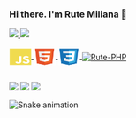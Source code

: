 ### Hi there. I'm Rute Miliana 👋

<!--
**rutemiliana/rutemiliana** is a ✨ _special_ ✨ repository because its `README.md` (this file) appears on your GitHub profile.

Here are some ideas to get you started:

- 🔭 I’m currently working on ...
- 🌱 I’m currently learning ...
- 👯 I’m looking to collaborate on ...
- 🤔 I’m looking for help with ...
- 💬 Ask me about ...
- 📫 How to reach me: ...
- 😄 Pronouns: ...
- ⚡ Fun fact: ...

-->
 <div>
  <a href="https://github.com/rutemiliana">
  <img height="180em" src="https://github-readme-stats.vercel.app/api?username=rutemiliana&show_icons=true&theme=dracula&include_all_commits=true&count_private=true"/>
  <img height="180em" src="https://github-readme-stats.vercel.app/api/top-langs/?username=rutemiliana&layout=compact&langs_count=7&theme=dracula"/>
</div>


<div style="display: inline_block"><br>
  <img align="center" alt="Rute-Js" height="30" width="40" src="https://raw.githubusercontent.com/devicons/devicon/master/icons/javascript/javascript-plain.svg">
  <img align="center" alt="Rute-HTML" height="30" width="40" src="https://raw.githubusercontent.com/devicons/devicon/master/icons/html5/html5-original.svg">
  <img align="center" alt="Rute-CSS" height="30" width="40" src="https://raw.githubusercontent.com/devicons/devicon/master/icons/css3/css3-original.svg">
  <img align="center" alt="Rute-PHP" height="50" width="40" src="https://cdn.jsdelivr.net/gh/devicons/devicon/icons/php/php-original.svg" />
          
 
</div>

##

<div> 
  <a href="https://codepen.io/rutemiliana" target="_blank"><img src="https://img.shields.io/badge/Codepen-000000?style=for-the-badge&logo=codepen&logoColor=white"></a>
   <a href="https://replit.com/@rutemiliana" target="_blank"><img src="https://img.shields.io/badge/replit-667881?style=for-the-badge&logo=replit&logoColor=white"></a>
  <a href="https://www.linkedin.com/in/rute-miliana-b0ab4a1b8/" target="_blank"><img src="https://img.shields.io/badge/LinkedIn-0077B5?style=for-the-badge&logo=linkedin&logoColor=white" target="_blank"></a>
  
  
 ![Snake animation](https://github.com/rutemiliana/rutemiliana/blob/output/github-contribution-grid-snake.svg)

 
</div>

